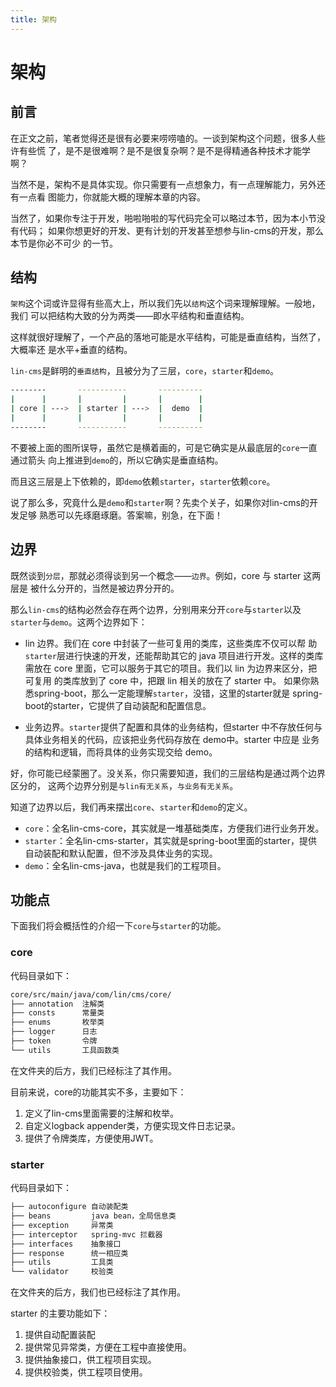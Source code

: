 ```yaml
---
title: 架构
---
```


# 架构

## 前言

在正文之前，笔者觉得还是很有必要来唠唠嗑的。一谈到架构这个问题，很多人些许有些慌
了，是不是很难啊？是不是很复杂啊？是不是得精通各种技术才能学啊？

当然不是，架构不是具体实现。你只需要有一点想象力，有一点理解能力，另外还有一点看
图能力，你就能大概的理解本章的内容。

当然了，如果你专注于开发，啪啦啪啦的写代码完全可以略过本节，因为本小节没有代码；
如果你想更好的开发、更有计划的开发甚至想参与lin-cms的开发，那么本节是你必不可少
的一节。

## 结构

`架构`这个词或许显得有些高大上，所以我们先以`结构`这个词来理解理解。一般地，我们
可以把结构大致的分为两类——即水平结构和垂直结构。

这样就很好理解了，一个产品的落地可能是水平结构，可能是垂直结构，当然了，大概率还
是水平+垂直的结构。

`lin-cms`是鲜明的`垂直结构`，且被分为了三层，`core`，`starter`和`demo`。

```bash
--------       -----------       ----------
|      |       |         |       |        |
| core | --->  | starter | --->  |  demo  |
|      |       |         |       |        |
--------       -----------       ----------
```

不要被上面的图所误导，虽然它是横着画的，可是它确实是从最底层的`core`一直通过箭头
向上推进到`demo`的，所以它确实是垂直结构。

而且这三层是上下依赖的，即`demo`依赖`starter`，`starter`依赖`core`。

说了那么多，究竟什么是`demo`和`starter`啊？先卖个关子，如果你对lin-cms的开发足够
熟悉可以先琢磨琢磨。答案嘛，别急，在下面！

## 边界

既然谈到`分层`，那就必须得谈到另一个概念——`边界`。例如，core 与 starter 这两层是
被什么分开的，当然是被边界分开的。

那么`lin-cms`的结构必然会存在两个边界，分别用来分开`core`与`starter`以及
`starter`与`demo`。这两个边界如下：

- lin 边界。我们在 core 中封装了一些可复用的类库，这些类库不仅可以帮
  助`starter`层进行快速的开发，还能帮助其它的 java 项目进行开发。这样的类库
  需放在 core 里面，它可以服务于其它的项目。我们以 lin 为边界来区分，把可复用
  的类库放到了 core 中，把跟 lin 相关的放在了 starter 中。
  如果你熟悉spring-boot，那么一定能理解`starter`，没错，这里的starter就是
  spring-boot的starter，它提供了自动装配和配置信息。
  
- 业务边界。`starter`提供了配置和具体的业务结构，但starter 中不存放任何与
  具体业务相关的代码，应该把业务代码存放在 demo中。starter 中应是
  业务的结构和逻辑，而将具体的业务实现交给 demo。

好，你可能已经蒙圈了。没关系，你只需要知道，我们的三层结构是通过两个边界区分的，
这两个边界分别是`与lin有无关系`，`与业务有无关系`。

知道了边界以后，我们再来摆出`core`、`starter`和`demo`的定义。

- `core`：全名lin-cms-core，其实就是一堆基础类库，方便我们进行业务开发。
- `starter`：全名lin-cms-starter，其实就是spring-boot里面的starter，提供自动装配和默认配置，但不涉及具体业务的实现。
- `demo`：全名lin-cms-java，也就是我们的工程项目。


## 功能点

下面我们将会概括性的介绍一下`core`与`starter`的功能。

### core

代码目录如下：

```bash
core/src/main/java/com/lin/cms/core/
├── annotation  注解类
├── consts      常量类
├── enums       枚举类
├── logger      日志
├── token       令牌
└── utils       工具函数类
```

在文件夹的后方，我们已经标注了其作用。

目前来说，core的功能其实不多，主要如下：

1. 定义了lin-cms里面需要的注解和枚举。
2. 自定义logback appender类，方便实现文件日志记录。
3. 提供了令牌类库，方便使用JWT。

### starter

代码目录如下：

```bash
├── autoconfigure 自动装配类
├── beans         java bean，全局信息类
├── exception     异常类
├── interceptor   spring-mvc 拦截器 
├── interfaces    抽象接口
├── response      统一相应类
├── utils         工具类
└── validator     校验类
```

在文件夹的后方，我们也已经标注了其作用。

starter 的主要功能如下：

1. 提供自动配置装配
2. 提供常见异常类，方便在工程中直接使用。
3. 提供抽象接口，供工程项目实现。
4. 提供校验类，供工程项目使用。

<RightMenu />